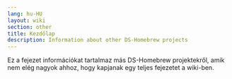```yaml
---
lang: hu-HU
layout: wiki
section: other
title: Kezdőlap
description: Information about other DS-Homebrew projects
---
```


Ez a fejezet információkat tartalmaz más DS-Homebrew projektekről, amik nem elég nagyok ahhoz, hogy kapjanak egy teljes fejezetet a wiki-ben.
